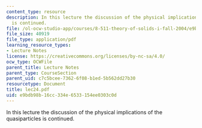 ```yaml
---
content_type: resource
description: In this lecture the discussion of the physical implications of the quasiparticles
  is continued.
file: /ol-ocw-studio-app/courses/8-511-theory-of-solids-i-fall-2004/e9bdb98b16cc334e6533154ee0303c0d_lec24.pdf
file_size: 40919
file_type: application/pdf
learning_resource_types:
- Lecture Notes
license: https://creativecommons.org/licenses/by-nc-sa/4.0/
ocw_type: OCWFile
parent_title: Lecture Notes
parent_type: CourseSection
parent_uid: c7c5bcee-7362-6f08-b1ed-5b562dd27b30
resourcetype: Document
title: lec24.pdf
uid: e9bdb98b-16cc-334e-6533-154ee0303c0d
---
```

In this lecture the discussion of the physical implications of the quasiparticles is continued.